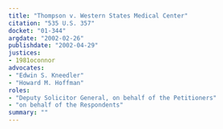 ```yaml
---
title: "Thompson v. Western States Medical Center"
citation: "535 U.S. 357"
docket: "01-344"
argdate: "2002-02-26"
publishdate: "2002-04-29"
justices:
- 1981oconnor
advocates:
- "Edwin S. Kneedler"
- "Howard M. Hoffman"
roles:
- "Deputy Solicitor General, on behalf of the Petitioners"
- "on behalf of the Respondents"
summary: ""
---
```


